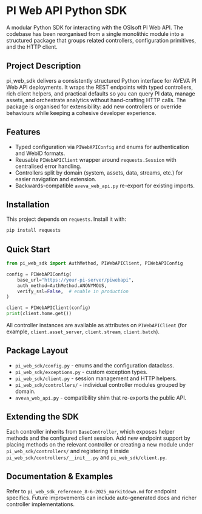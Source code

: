 # PI Web API Python SDK

A modular Python SDK for interacting with the OSIsoft PI Web API. The codebase has been reorganised from a single monolithic module into a structured package that groups related controllers, configuration primitives, and the HTTP client.

## Project Description
pi_web_sdk delivers a consistently structured Python interface for AVEVA PI Web API deployments. It wraps the REST endpoints with typed controllers, rich client helpers, and practical defaults so you can query PI data, manage assets, and orchestrate analytics without hand-crafting HTTP calls. The package is organised for extensibility: add new controllers or override behaviours while keeping a cohesive developer experience.

## Features
- Typed configuration via `PIWebAPIConfig` and enums for authentication and WebID formats.
- Reusable `PIWebAPIClient` wrapper around `requests.Session` with centralised error handling.
- Controllers split by domain (system, assets, data, streams, etc.) for easier navigation and extension.
- Backwards-compatible `aveva_web_api.py` re-export for existing imports.

## Installation
This project depends on `requests`. Install it with:

```bash
pip install requests
```

## Quick Start
```python
from pi_web_sdk import AuthMethod, PIWebAPIClient, PIWebAPIConfig

config = PIWebAPIConfig(
    base_url="https://your-pi-server/piwebapi",
    auth_method=AuthMethod.ANONYMOUS,
    verify_ssl=False,  # enable in production
)

client = PIWebAPIClient(config)
print(client.home.get())
```

All controller instances are available as attributes on `PIWebAPIClient` (for example, `client.asset_server`, `client.stream`, `client.batch`).

## Package Layout
- `pi_web_sdk/config.py` - enums and the configuration dataclass.
- `pi_web_sdk/exceptions.py` - custom exception types.
- `pi_web_sdk/client.py` - session management and HTTP helpers.
- `pi_web_sdk/controllers/` - individual controller modules grouped by domain.
- `aveva_web_api.py` - compatibility shim that re-exports the public API.

## Extending the SDK
Each controller inherits from `BaseController`, which exposes helper methods and the configured client session. Add new endpoint support by placing methods on the relevant controller or creating a new module under `pi_web_sdk/controllers/` and registering it inside `pi_web_sdk/controllers/__init__.py` and `pi_web_sdk/client.py`.

## Documentation & Examples
Refer to `pi_web_sdk_reference_8-6-2025_markitdown.md` for endpoint specifics. Future improvements can include auto-generated docs and richer controller implementations.


